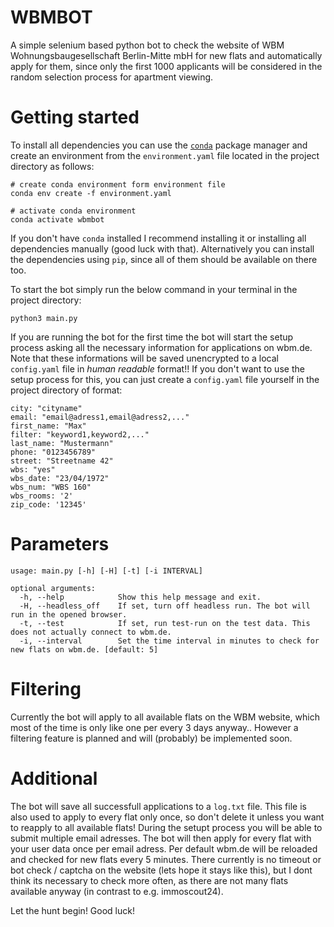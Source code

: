 # WBMBOT
A simple selenium based python bot to check the website of WBM Wohnungsbaugesellschaft Berlin-Mitte mbH for new flats and automatically apply for them, since only the first 1000 applicants will be considered in the random selection process for apartment viewing.

# Getting started
To install all dependencies you can use the [`conda`](https://docs.conda.io/en/latest/) package manager and create an environment from the `environment.yaml` file located in the project directory as follows:
```
# create conda environment form environment file
conda env create -f environment.yaml

# activate conda environment
conda activate wbmbot
```
If you don't have `conda` installed I recommend installing it or installing all dependencies manually (good luck with that). Alternatively you can install the dependencies using `pip`, since all of them should be available on there too.


To start the bot simply run the below command in your terminal in the project directory:
```
python3 main.py
```

If you are running the bot for the first time the bot will start the setup process asking all the necessary information for applications on wbm.de.
Note that these informations will be saved unencrypted to a local `config.yaml` file in *human readable* format!!
If you don't want to use the setup process for this, you can just create a `config.yaml` file yourself in the project directory of format:

```
city: "cityname"
email: "email@adress1,email@adress2,..."
first_name: "Max"
filter: "keyword1,keyword2,..."
last_name: "Mustermann"
phone: "0123456789"
street: "Streetname 42"
wbs: "yes"
wbs_date: "23/04/1972"
wbs_num: "WBS 160"
wbs_rooms: '2'
zip_code: '12345'
```

# Parameters
```
usage: main.py [-h] [-H] [-t] [-i INTERVAL]

optional arguments:
  -h, --help            Show this help message and exit.
  -H, --headless_off    If set, turn off headless run. The bot will run in the opened browser.
  -t, --test            If set, run test-run on the test data. This does not actually connect to wbm.de.
  -i, --interval        Set the time interval in minutes to check for new flats on wbm.de. [default: 5]
```

# Filtering
Currently the bot will apply to all available flats on the WBM website, which most of the time is only like one per every 3 days anyway..
However a filtering feature is planned and will (probably) be implemented soon.

# Additional
The bot will save all successfull applications to a `log.txt` file. This file is also used to apply to every flat only once, so don't delete it unless you want to reapply to all available flats!
During the setupt process you will be able to submit multiple email adresses. The bot will then apply for every flat with your user data once per email adress.
Per default wbm.de will be reloaded and checked for new flats every 5 minutes. There currently is no timeout or bot check / captcha on the website (lets hope it stays like this), but I dont think its necessary to check more often, as there are not many flats available anyway (in contrast to e.g. immoscout24).

Let the hunt begin! Good luck!
